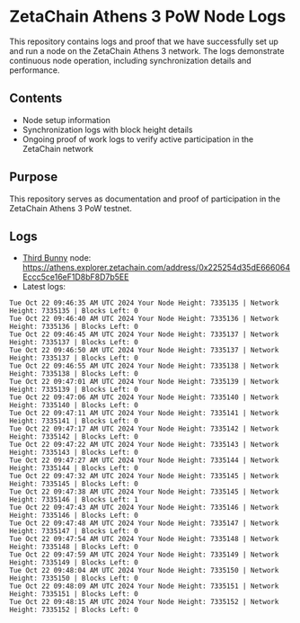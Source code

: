# ZetaChain Athens 3 PoW Node Logs
This repository contains logs and proof that we have successfully set up and run a node on the ZetaChain Athens 3 network. The logs demonstrate continuous node operation, including synchronization details and performance.

## Contents
- Node setup information
- Synchronization logs with block height details
- Ongoing proof of work logs to verify active participation in the ZetaChain network

## Purpose
This repository serves as documentation and proof of participation in the ZetaChain Athens 3 PoW testnet.

## Logs

- [Third Bunny](https://thirdbunny.xyz/) node: https://athens.explorer.zetachain.com/address/0x225254d35dE666064Eccc5ce16eF1D8bF8D7b5EE
- Latest logs:
```
Tue Oct 22 09:46:35 AM UTC 2024 Your Node Height: 7335135 | Network Height: 7335135 | Blocks Left: 0
Tue Oct 22 09:46:40 AM UTC 2024 Your Node Height: 7335136 | Network Height: 7335136 | Blocks Left: 0
Tue Oct 22 09:46:45 AM UTC 2024 Your Node Height: 7335137 | Network Height: 7335137 | Blocks Left: 0
Tue Oct 22 09:46:50 AM UTC 2024 Your Node Height: 7335137 | Network Height: 7335137 | Blocks Left: 0
Tue Oct 22 09:46:55 AM UTC 2024 Your Node Height: 7335138 | Network Height: 7335138 | Blocks Left: 0
Tue Oct 22 09:47:01 AM UTC 2024 Your Node Height: 7335139 | Network Height: 7335139 | Blocks Left: 0
Tue Oct 22 09:47:06 AM UTC 2024 Your Node Height: 7335140 | Network Height: 7335140 | Blocks Left: 0
Tue Oct 22 09:47:11 AM UTC 2024 Your Node Height: 7335141 | Network Height: 7335141 | Blocks Left: 0
Tue Oct 22 09:47:17 AM UTC 2024 Your Node Height: 7335142 | Network Height: 7335142 | Blocks Left: 0
Tue Oct 22 09:47:22 AM UTC 2024 Your Node Height: 7335143 | Network Height: 7335143 | Blocks Left: 0
Tue Oct 22 09:47:27 AM UTC 2024 Your Node Height: 7335144 | Network Height: 7335144 | Blocks Left: 0
Tue Oct 22 09:47:32 AM UTC 2024 Your Node Height: 7335145 | Network Height: 7335145 | Blocks Left: 0
Tue Oct 22 09:47:38 AM UTC 2024 Your Node Height: 7335145 | Network Height: 7335146 | Blocks Left: 1
Tue Oct 22 09:47:43 AM UTC 2024 Your Node Height: 7335146 | Network Height: 7335146 | Blocks Left: 0
Tue Oct 22 09:47:48 AM UTC 2024 Your Node Height: 7335147 | Network Height: 7335147 | Blocks Left: 0
Tue Oct 22 09:47:54 AM UTC 2024 Your Node Height: 7335148 | Network Height: 7335148 | Blocks Left: 0
Tue Oct 22 09:47:59 AM UTC 2024 Your Node Height: 7335149 | Network Height: 7335149 | Blocks Left: 0
Tue Oct 22 09:48:04 AM UTC 2024 Your Node Height: 7335150 | Network Height: 7335150 | Blocks Left: 0
Tue Oct 22 09:48:09 AM UTC 2024 Your Node Height: 7335151 | Network Height: 7335151 | Blocks Left: 0
Tue Oct 22 09:48:15 AM UTC 2024 Your Node Height: 7335152 | Network Height: 7335152 | Blocks Left: 0
```
